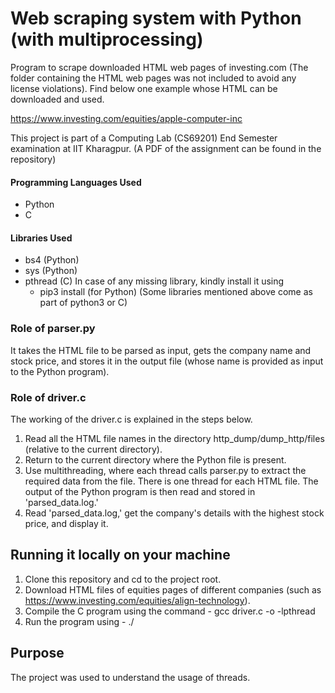 
# Web scraping system with Python (with multiprocessing)

Program to scrape downloaded HTML web pages of investing.com (The folder containing the HTML web pages was not included to avoid any license violations). Find below one example whose HTML can be downloaded and used. 

https://www.investing.com/equities/apple-computer-inc

This project is part of a Computing Lab (CS69201) End Semester examination at IIT Kharagpur. (A PDF of the assignment can be found in the repository)

#### Programming Languages Used
* Python
* C

#### Libraries Used
* bs4 (Python)
* sys (Python)
* pthread (C)
In case of any missing library, kindly install it using 
    - pip3 install <library name> (for Python)
(Some libraries mentioned above come as part of python3 or C)

### Role of parser.py 
It takes the HTML file to be parsed as input, gets the company name and stock price, and stores it in the output file (whose name is provided as input to the Python program).

### Role of driver.c
The working of the driver.c is explained in the steps below.
1. Read all the HTML file names in the directory http_dump/dump_http/files (relative to the current directory).
2. Return to the current directory where the Python file is present.
3. Use multithreading, where each thread calls parser.py to extract the required data from the file. There is one thread for each HTML file. The output of the Python program is then read and stored in 'parsed_data.log.'
4. Read 'parsed_data.log,' get the company's details with the highest stock price, and display it.

## Running it locally on your machine

1. Clone this repository and cd to the project root.
2. Download HTML files of equities pages of different companies (such as https://www.investing.com/equities/align-technology).
3. Compile the C program using the command - gcc driver.c -o <name of the program> -lpthread
4. Run the program using - ./<name of the program>
## Purpose

The project was used to understand the usage of threads.